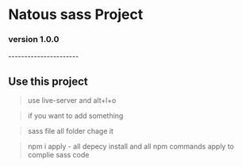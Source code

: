 # Natous sass Project

### version 1.0.0

----------------------<!-- markdownlint-capture -->

## Use this project

> use live-server and alt+l+o

> if you want to add something

> sass file all folder chage it

> npm i apply - all depecy install and all npm commands apply to complie sass code